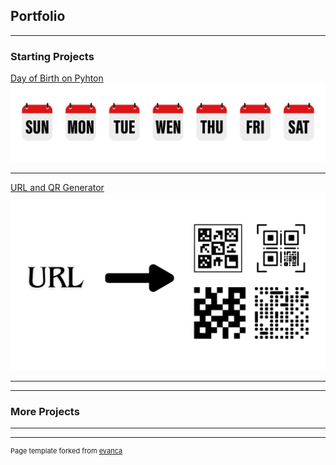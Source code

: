 ## Portfolio

---

### Starting Projects

[Day of Birth on Pyhton](/day_of_birth.md)
<img src="images/Week.jpg?raw=true"/>

---
[URL and QR Generator](/urltoqr.md)
<img src="images/URL.png?raw=true"/>

---


---

### More Projects



---




---
<p style="font-size:11px">Page template forked from <a href="https://github.com/evanca/quick-portfolio">evanca</a></p>
<!-- Remove above link if you don't want to attibute -->

